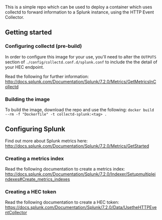 This is a simple repo which can be used to deploy a container which uses collectd to forward information to a Splunk instance, using the HTTP Event Collector.

## Getting started

### Configuring collectd (pre-build)
In order to configure this image for your use, you'll need to alter the `OUTPUTS` section of `./config/collectd.conf.d/splunk.conf` to include the the detail of your HEC endpoint.

Read the following for further information: http://docs.splunk.com/Documentation/Splunk/7.2.0/Metrics/GetMetricsInCollectd

### Building the image
To build the image, download the repo and use the following: 
`docker build --rm -f "Dockerfile" -t collectd-splunk:<tag> .`

## Configuring Splunk
Find out more about Splunk metrics here: http://docs.splunk.com/Documentation/Splunk/7.2.0/Metrics/GetStarted

### Creating a metrics index
Read the following documentation to create a metrics index:  http://docs.splunk.com/Documentation/Splunk/7.2.0/Indexer/Setupmultipleindexes#Create_metrics_indexes

### Creating a HEC token
Read the following documentation to create a HEC token: https://docs.splunk.com/Documentation/Splunk/7.2.0/Data/UsetheHTTPEventCollector

